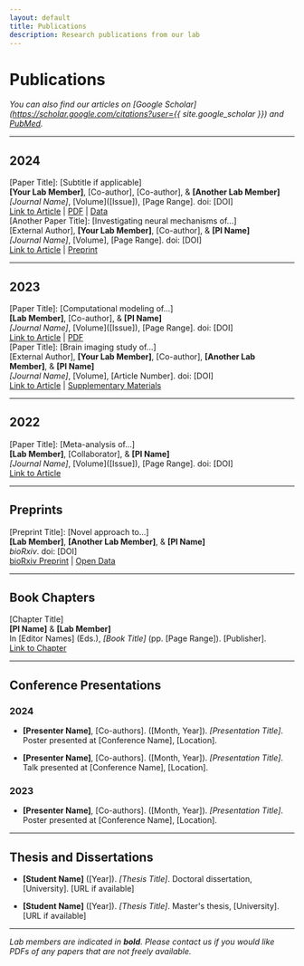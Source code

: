 ```yaml
---
layout: default
title: Publications
description: Research publications from our lab
---
```


# Publications

*You can also find our articles on [Google Scholar](https://scholar.google.com/citations?user={{ site.google_scholar }}) and [PubMed](https://pubmed.ncbi.nlm.nih.gov/).*

---

## 2024

<div class="publication">
  <div class="pub-title">[Paper Title]: [Subtitle if applicable]</div>
  <div class="pub-authors"><strong>[Your Lab Member]</strong>, [Co-author], [Co-author], & <strong>[Another Lab Member]</strong></div>
  <div class="pub-details"><em>[Journal Name]</em>, [Volume]([Issue]), [Page Range]. doi: [DOI]</div>
  <a href="[URL]" class="pub-link">Link to Article</a> | 
  <a href="[PDF URL]" class="pub-link">PDF</a> | 
  <a href="[Data URL]" class="pub-link">Data</a>
</div>

<div class="publication">
  <div class="pub-title">[Another Paper Title]: [Investigating neural mechanisms of...]</div>
  <div class="pub-authors">[External Author], <strong>[Your Lab Member]</strong>, [Co-author], & <strong>[PI Name]</strong></div>
  <div class="pub-details"><em>[Journal Name]</em>, [Volume], [Page Range]. doi: [DOI]</div>
  <a href="[URL]" class="pub-link">Link to Article</a> | 
  <a href="[Preprint URL]" class="pub-link">Preprint</a>
</div>

---

## 2023

<div class="publication">
  <div class="pub-title">[Paper Title]: [Computational modeling of...]</div>
  <div class="pub-authors"><strong>[Lab Member]</strong>, [Co-author], & <strong>[PI Name]</strong></div>
  <div class="pub-details"><em>[Journal Name]</em>, [Volume]([Issue]), [Page Range]. doi: [DOI]</div>
  <a href="[URL]" class="pub-link">Link to Article</a> | 
  <a href="[PDF URL]" class="pub-link">PDF</a>
</div>

<div class="publication">
  <div class="pub-title">[Paper Title]: [Brain imaging study of...]</div>
  <div class="pub-authors">[External Author], <strong>[Your Lab Member]</strong>, [Co-author], <strong>[Another Lab Member]</strong>, & <strong>[PI Name]</strong></div>
  <div class="pub-details"><em>[Journal Name]</em>, [Volume], [Article Number]. doi: [DOI]</div>
  <a href="[URL]" class="pub-link">Link to Article</a> | 
  <a href="[Supplement URL]" class="pub-link">Supplementary Materials</a>
</div>

---

## 2022

<div class="publication">
  <div class="pub-title">[Paper Title]: [Meta-analysis of...]</div>
  <div class="pub-authors"><strong>[Lab Member]</strong>, [Collaborator], & <strong>[PI Name]</strong></div>
  <div class="pub-details"><em>[Journal Name]</em>, [Volume]([Issue]), [Page Range]. doi: [DOI]</div>
  <a href="[URL]" class="pub-link">Link to Article</a>
</div>

---

## Preprints

<div class="publication">
  <div class="pub-title">[Preprint Title]: [Novel approach to...]</div>
  <div class="pub-authors"><strong>[Lab Member]</strong>, <strong>[Another Lab Member]</strong>, & <strong>[PI Name]</strong></div>
  <div class="pub-details"><em>bioRxiv</em>. doi: [DOI]</div>
  <a href="[bioRxiv URL]" class="pub-link">bioRxiv Preprint</a> | 
  <a href="[Data URL]" class="pub-link">Open Data</a>
</div>

---

## Book Chapters

<div class="publication">
  <div class="pub-title">[Chapter Title]</div>
  <div class="pub-authors"><strong>[PI Name]</strong> & <strong>[Lab Member]</strong></div>
  <div class="pub-details">In [Editor Names] (Eds.), <em>[Book Title]</em> (pp. [Page Range]). [Publisher].</div>
  <a href="[URL]" class="pub-link">Link to Chapter</a>
</div>

---

## Conference Presentations

### 2024
- **[Presenter Name]**, [Co-authors]. ([Month, Year]). *[Presentation Title]*. Poster presented at [Conference Name], [Location].

- **[Presenter Name]**, [Co-authors]. ([Month, Year]). *[Presentation Title]*. Talk presented at [Conference Name], [Location].

### 2023
- **[Presenter Name]**, [Co-authors]. ([Month, Year]). *[Presentation Title]*. Poster presented at [Conference Name], [Location].

---

## Thesis and Dissertations

- **[Student Name]** ([Year]). *[Thesis Title]*. Doctoral dissertation, [University]. [URL if available]

- **[Student Name]** ([Year]). *[Thesis Title]*. Master's thesis, [University]. [URL if available]

---

*Lab members are indicated in **bold**. Please contact us if you would like PDFs of any papers that are not freely available.*
